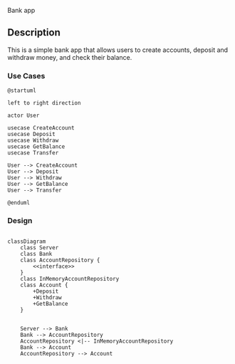Bank app

## Description
This is a simple bank app that allows users to create accounts, deposit and withdraw money, and check their balance.



### Use Cases

```plantuml
@startuml

left to right direction

actor User

usecase CreateAccount
usecase Deposit
usecase Withdraw
usecase GetBalance
usecase Transfer

User --> CreateAccount
User --> Deposit
User --> Withdraw
User --> GetBalance
User --> Transfer

@enduml

```
### Design

```mermaid

classDiagram
    class Server
    class Bank
    class AccountRepository {
        <<interface>>
    }
    class InMemoryAccountRepository
    class Account {
        +Deposit
        +Withdraw
        +GetBalance
    }
    
    
    Server --> Bank
    Bank --> AccountRepository
    AccountRepository <|-- InMemoryAccountRepository
    Bank --> Account
    AccountRepository --> Account
    


```